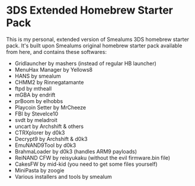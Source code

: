 # 3DS Extended Homebrew Starter Pack

This is my personal, extended version of Smealums 3DS homebrew starter pack. It's built upon Smealums original homebrew starter pack available from here, and contains these softwares:
* Gridlauncher by mashers (instead of regular HB launcher)
* MenuHax Manager by Yellows8
* HANS by smealum
* CHMM2 by Rinnegatamante
* ftpd by mtheall
* mGBA by endrift
* prBoom by elhobbs
* Playcoin Setter by MrCheeze
* FBI by SteveIce10
* svdt by meladroit
* uncart by Archshift & others
* CTRXplorer by d0k3
* Decrypt9 by Archshift & d0k3
* EmuNAND9Tool by d0k3
* BrahmaLoader by d0k3 (handles ARM9 payloads)
* ReiNAND CFW by reisyukaku (without the evil firmware.bin file)
* CakesFW by mid-kid (you need to get some files yourself)
* MiniPasta by zoogie
* Various installers and tools by smealum
